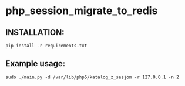 # php_session_migrate_to_redis
## INSTALLATION:
`pip install -r requirements.txt`
## Example usage:
`sudo ./main.py -d /var/lib/php5/katalog_z_sesjom -r 127.0.0.1 -n 2`
